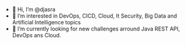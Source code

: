 - 👋 Hi, I’m @djasra
- 👀 I’m interested in DevOps, CICD, Cloud, It Security, Big Data and Artificial Intelligence topics
- 🌱 I’m currently looking for new challenges arround Java REST API, DevOps ans Cloud.
<!---
djasra/djasra is a ✨ special ✨ repository because its `README.md` (this file) appears on your GitHub profile.
You can click the Preview link to take a look at your changes.
--->
